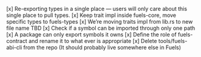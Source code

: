 [x] Re-exporting types in a single place — users will only care about this single place to pull types.
[x] Keep trait impl inside fuels-core, move specific types to fuels-types
[x] We’re moving traits impl from lib.rs to new file name TBD
[x] Check if a symbol can be imported through only one path
[x] A package can only export symbols it owns
[x] Define the role of fuels-contract and rename it to what ever is appropriate
[x] Delete tools/fuels-abi-cli from the repo (It should probably live somewhere else in Fuels)
